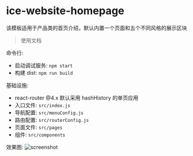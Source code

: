 # ice-website-homepage

该模板适用于产品类的首页介绍，默认内置一个页面和五个不同风格的展示区块

> 使用文档

命令行:

* 启动调试服务: `npm start`
* 构建 dist: `npm run build`

基础设施:

* react-router @4.x 默认采用 hashHistory 的单页应用
* 入口文件: `src/index.js`
* 导航配置: `src/menuConfig.js`
* 路由配置: `src/routerConfig.js`
* 页面文件: `src/pages`
* 组件: `src/components`

效果图:
![screenshot](https://img.alicdn.com/tfs/TB1NttAorSYBuNjSspiXXXNzpXa-2840-1596.png)
